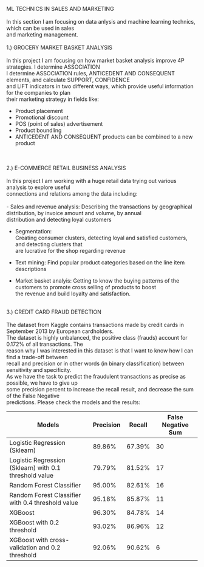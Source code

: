 ML TECHNICS IN SALES AND MARKETING<br/>
<br/>
In this section I am focusing on data anlysis and machine learning technics, which can be used in sales <br/>
and marketing management.<br/>
<br/>
1.) GROCERY MARKET BASKET ANALYSIS<br/>
<br/>
In this project I am focusing on how market basket analysis improve 4P strategies. I determine ASSOCIATION<br/>
I determine ASSOCIATION rules, ANTICEDENT AND CONSEQUENT elements, and calculate SUPPORT, CONFIDENCE   <br/>
and LIFT indicators in two different ways, which provide useful information for the companies to plan   <br/>
their marketing strategy in fields like:
<br/>
- Product placement<br/>
- Promotional discount<br/>
- POS (point of sales) advertisement <br/>
- Product boundling<br/>
- ANTICEDENT AND CONSEQUENT products can be combined to a new product<br/>
 <br/>
<br/>
2.) E-COMMERCE RETAIL BUSINESS ANALYSIS<br/>
<br/>
In this project I am working with a huge retail data trying out various analysis to explore useful <br/>
connections and relations among the data including:<br/>
<br/>
- Sales and revenue analysis:
 Describing the transactions by geographical distribution, by invoice amount and volume, by annual <br/>
 distribution and detecting loyal customers<br/>

- Segmentation: <br/>
 Creating consumer clusters, detecting loyal and satisfied customers, and detecting clusters that <br/>
 are lucrative for the shop regarding revenue <br/>

- Text mining: Find popular product categories based on the line item descriptions <br/>

- Market basket analyis: 
 Getting to know the buying patterns of the customers to promote cross selling of products to boost <br/>
 the revenue and build loyalty and satisfaction.<br/>
<br/>
 3.) CREDIT CARD FRAUD DETECTION<br/>
 <br/>
 The dataset from Kaggle contains transactions made by credit cards in September 2013 by European cardholders. <br/>
 The dataset is highly unbalanced, the positive class (frauds) account for 0.172% of all transactions. The <br/>
 reason why I was interested in this dataset is that I want to know how I can find a trade-off between <br/>
  recall and precision or in other words (in binary classification) between sensitivity and specificity.  <br/>
  As we have the task to predict the fraudulent transactions as precise as possible, we have to give up  <br/>
  some precision percent to increase the recall result, and decrease the sum of the False Negative <br/>
  predictions. Please check the models and the results:<br/>
   
   |           Models           | Precision | Recall |False Negative Sum | 
|----------------------------|--------------------|-------------------|--------|      
| Logistic Regression (Sklearn) |        89.86%        |       67.39%        |  30 |    
| Logistic Regression (Sklearn) with 0.1 threshold value|        79.79%        |      81.52%       |  17 |        
| Random Forest Classifier |        95.00%       |       82.61%        |  16 |       
| Random Forest Classifier with 0.4 threshold value |        95.18%      |       85.87%        |  11 |   
| XGBoost|        96.30%       |       84.78%        |  14 |   
| XGBoost with 0.2 threshold | 93.02%  | 86.96%  | 12 |  
|         XGBoost with cross-validation and 0.2 threshold          |        92.06%        |       90.62%        |  6 |     

  
 
